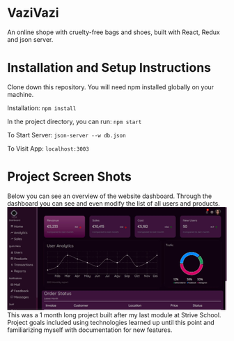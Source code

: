 # VaziVazi
An online shope with cruelty-free bags and shoes, built with React, Redux and json server. 

# Installation and Setup Instructions
Clone down this repository. You will need npm installed globally on your machine.

Installation:
`npm install`

In the project directory, you can run:
 `npm start`
 
To Start Server:
`json-server --w db.json`

To Visit App:
`localhost:3003`

# Project Screen Shots
Below you can see an overview of the website dashboard. Through the dashboard you can see and even modify the list of all users and products.
<img src="https://github.com/Sanaz-M/WebShop/blob/main/vazi-vazi/src/screenshots/dashboard.JPG" />
This was a 1 month long project built after my last module at Strive School. Project goals included using technologies learned up until this point and familiarizing myself with documentation for new features.
